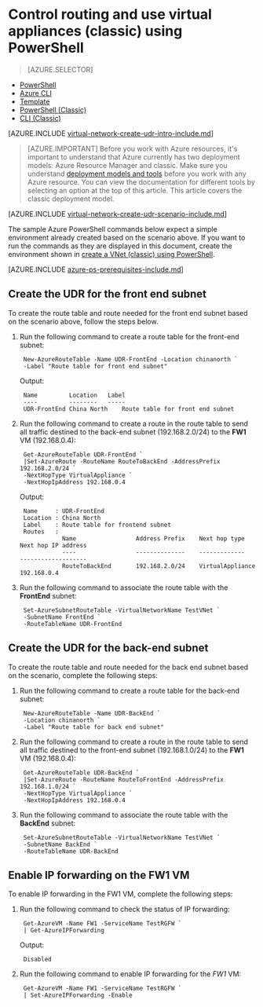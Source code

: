 <properties
    pageTitle="Control routing and use virtual appliances using PowerShell Azure"
    description="Learn how to control routing in VNets using PowerShell | Classic"
    services="virtual-network"
    documentationcenter="na"
    author="jimdial"
    manager="carmonm"
    editor=""
    tags="azure-service-management" />
<tags
    ms.assetid="d8d07c16-cbe5-4536-acd6-870269346fe3"
    ms.service="virtual-network"
    ms.devlang="na"
    ms.topic="article"
    ms.tgt_pltfrm="na"
    ms.workload="infrastructure-services"
    ms.date="02/02/2016"
    wacn.date=""
    ms.author="jdial" />

# Control routing and use virtual appliances (classic) using PowerShell
> [AZURE.SELECTOR]
- [PowerShell](/documentation/articles/virtual-network-create-udr-arm-ps/)
- [Azure CLI](/documentation/articles/virtual-network-create-udr-arm-cli/)
- [Template](/documentation/articles/virtual-network-create-udr-arm-template/)
- [PowerShell (Classic)](/documentation/articles/virtual-network-create-udr-classic-ps/)
- [CLI (Classic)](/documentation/articles/virtual-network-create-udr-classic-cli/)

[AZURE.INCLUDE [virtual-network-create-udr-intro-include.md](../../includes/virtual-network-create-udr-intro-include.md)]

> [AZURE.IMPORTANT]
> Before you work with Azure resources, it's important to understand that Azure currently has two deployment models: Azure Resource Manager and classic. Make sure you understand [deployment models and tools](/documentation/articles/resource-manager-deployment-model/) before you work with any Azure resource. You can view the documentation for different tools by selecting an option at the top of this article. This article covers the classic deployment model.
> 

[AZURE.INCLUDE [virtual-network-create-udr-scenario-include.md](../../includes/virtual-network-create-udr-scenario-include.md)]

The sample Azure PowerShell commands below expect a simple environment already created based on the scenario above. If you want to run the commands as they are displayed in this document, create the environment shown in [create a VNet (classic) using PowerShell](/documentation/articles/virtual-networks-create-vnet-classic-netcfg-ps/).

[AZURE.INCLUDE [azure-ps-prerequisites-include.md](../../includes/azure-ps-prerequisites-include.md)]

## Create the UDR for the front end subnet
To create the route table and route needed for the front end subnet based on the scenario above, follow the steps below.

1. Run the following command to create a route table for the front-end subnet:

        New-AzureRouteTable -Name UDR-FrontEnd -Location chinanorth `
        -Label "Route table for front end subnet"

    Output:
   
        Name         Location   Label                          
        ----         --------   -----                          
        UDR-FrontEnd China North    Route table for front end subnet
2. Run the following command to create a route in the route table to send all traffic destined to the back-end subnet (192.168.2.0/24) to the **FW1** VM (192.168.0.4):

        Get-AzureRouteTable UDR-FrontEnd `
        |Set-AzureRoute -RouteName RouteToBackEnd -AddressPrefix 192.168.2.0/24 `
        -NextHopType VirtualAppliance `
        -NextHopIpAddress 192.168.0.4

    Output:
   
        Name     : UDR-FrontEnd
        Location : China North
        Label    : Route table for frontend subnet
        Routes   : 
                   Name                 Address Prefix    Next hop type        Next hop IP address
                   ----                 --------------    -------------        -------------------
                   RouteToBackEnd       192.168.2.0/24    VirtualAppliance     192.168.0.4  
3. Run the following command to associate the route table with the **FrontEnd** subnet:

        Set-AzureSubnetRouteTable -VirtualNetworkName TestVNet `
        -SubnetName FrontEnd `
        -RouteTableName UDR-FrontEnd

## Create the UDR for the back-end subnet
To create the route table and route needed for the back end subnet based on the scenario, complete the following steps:

1. Run the following command to create a route table for the back-end subnet:

        New-AzureRouteTable -Name UDR-BackEnd `
        -Location chinanorth `
        -Label "Route table for back end subnet"

2. Run the following command to create a route in the route table to send all traffic destined to the front-end subnet (192.168.1.0/24) to the **FW1** VM (192.168.0.4):

        Get-AzureRouteTable UDR-BackEnd `
        |Set-AzureRoute -RouteName RouteToFrontEnd -AddressPrefix 192.168.1.0/24 `
        -NextHopType VirtualAppliance `
        -NextHopIpAddress 192.168.0.4

3. Run the following command to associate the route table with the **BackEnd** subnet:

        Set-AzureSubnetRouteTable -VirtualNetworkName TestVNet `
        -SubnetName BackEnd `
        -RouteTableName UDR-BackEnd

## Enable IP forwarding on the FW1 VM

To enable IP forwarding in the FW1 VM, complete the following steps:

1. Run the following command to check the status of IP forwarding:

        Get-AzureVM -Name FW1 -ServiceName TestRGFW `
        | Get-AzureIPForwarding

    Output:
   
        Disabled
2. Run the following command to enable IP forwarding for the *FW1* VM:

        Get-AzureVM -Name FW1 -ServiceName TestRGFW `
        | Set-AzureIPForwarding -Enable

